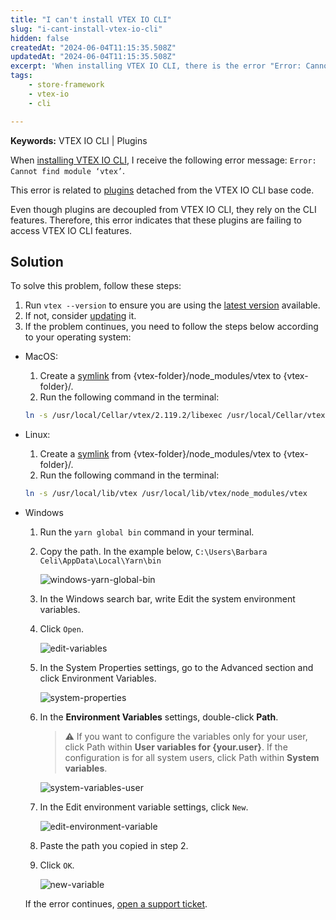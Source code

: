```yaml
---
title: "I can't install VTEX IO CLI"
slug: "i-cant-install-vtex-io-cli"
hidden: false
createdAt: "2024-06-04T11:15:35.508Z"
updatedAt: "2024-06-04T11:15:35.508Z"
excerpt: 'When installing VTEX IO CLI, there is the error "Error: Cannot find module vtex."'
tags:
    - store-framework
    - vtex-io
    - cli

---
```


**Keywords:** VTEX IO CLI | Plugins

When [installing VTEX IO CLI](https://developers.vtex.com/docs/guides/vtex-io-documentation-vtex-io-cli-install), I receive the following error message: `Error: Cannot find module ‘vtex’`.

This error is related to [plugins](https://developers.vtex.com/docs/guides/vtex-io-documentation-vtex-io-cli-plugins) detached from the VTEX IO CLI base code.

Even though plugins are decoupled from VTEX IO CLI, they rely on the CLI features. Therefore, this error indicates that these plugins are failing to access VTEX IO CLI features.

## Solution

To solve this problem, follow these steps:

1. Run `vtex --version` to ensure you are using the [latest version](https://github.com/vtex/toolbelt/blob/3.x/CHANGELOG.md) available.
2. If not, consider [updating](https://developers.vtex.com/docs/guides/vtex-io-documentation-vtex-io-cli-update) it.
3. If the problem continues, you need to follow the steps below according to your operating system:

- MacOS:
  1. Create a [symlink](https://en.wikipedia.org/wiki/Symbolic_link) from {vtex-folder}/node_modules/vtex to {vtex-folder}/.
  2. Run the following command in the terminal:

    ```sh
    ln -s /usr/local/Cellar/vtex/2.119.2/libexec /usr/local/Cellar/vtex/2.119.2/libexec/node_modules/vtex
    ```

- Linux:
  1. Create a [symlink](https://en.wikipedia.org/wiki/Symbolic_link) from {vtex-folder}/node_modules/vtex to {vtex-folder}/.
  2. Run the following command in the terminal:

    ```sh
    ln -s /usr/local/lib/vtex /usr/local/lib/vtex/node_modules/vtex
    ```

- Windows
  1. Run the `yarn global bin` command in your terminal.
  2. Copy the path. In the example below, `C:\Users\Barbara Celi\AppData\Local\Yarn\bin`

      ![windows-yarn-global-bin](https://cdn.jsdelivr.net/gh/vtexdocs/dev-portal-content@main/docs/troubleshooting/development/windows-yarn-global-bin.png)

  3. In the Windows search bar, write Edit the system environment variables.
  4. Click `Open`.

      ![edit-variables](https://cdn.jsdelivr.net/gh/vtexdocs/dev-portal-content@main/docs/troubleshooting/development/windows-search-en.png)

  5. In the System Properties settings, go to the Advanced section and click Environment Variables.

      ![system-properties](https://cdn.jsdelivr.net/gh/vtexdocs/dev-portal-content@main/docs/troubleshooting/development/environment-variables-en.png)

  6. In the **Environment Variables** settings, double-click **Path**.

      >⚠️ If you want to configure the variables only for your user, click Path within **User variables for {your.user}**. If the configuration is for all system users, click Path within **System variables**.

      ![system-variables-user](https://cdn.jsdelivr.net/gh/vtexdocs/dev-portal-content@main/docs/troubleshooting/development/system-variables-en.png)

  7. In the Edit environment variable settings, click `New`.

      ![edit-environment-variable](https://cdn.jsdelivr.net/gh/vtexdocs/dev-portal-content@main/docs/troubleshooting/development/new-variable-en.png)

  8. Paste the path you copied in step 2.
  9. Click `OK`.

      ![new-variable](https://cdn.jsdelivr.net/gh/vtexdocs/dev-portal-content@main/docs/troubleshooting/development/new-variable-2-en.png)

  If the error continues, [open a support ticket](https://help-tickets.vtex.com/smartlink/sso/login/zendesk).
